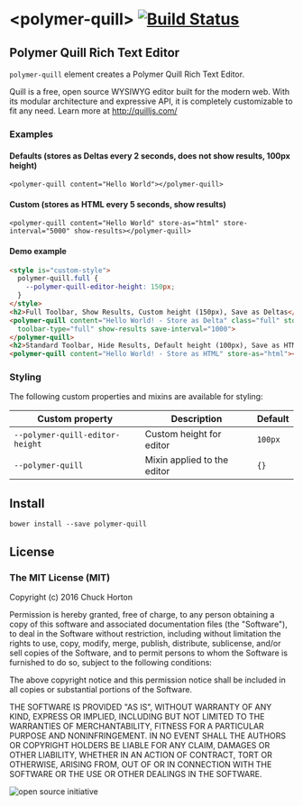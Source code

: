 # \<polymer-quill\> [![Build Status](https://travis-ci.org/chuckh/polymer-quill.svg?branch=master)](https://travis-ci.org/chuckh/polymer-quill)

## Polymer Quill Rich Text Editor

`polymer-quill` element creates a Polymer Quill Rich Text Editor.

Quill is a free, open source WYSIWYG editor built for the modern web.
With its modular architecture and expressive API, it is completely customizable to fit any need.
Learn more at http://quilljs.com/

### Examples

#### Defaults (stores as Deltas every 2 seconds, does not show results, 100px height)

    <polymer-quill content="Hello World"></polymer-quill>

#### Custom (stores as HTML every 5 seconds, show results)

    <polymer-quill content="Hello World" store-as="html" store-interval="5000" show-results></polymer-quill>

#### Demo example

```html
<style is="custom-style">
  polymer-quill.full {
    --polymer-quill-editor-height: 150px;
  }
</style>
<h2>Full Toolbar, Show Results, Custom height (150px), Save as Deltas</h2>
<polymer-quill content="Hello World! - Store as Delta" class="full" store-as="delta"
  toolbar-type="full" show-results save-interval="1000">
</polymer-quill>
<h2>Standard Toolbar, Hide Results, Default height (100px), Save as HTML</h2>
<polymer-quill content="Hello World! - Store as HTML" store-as="html"></polymer-quill>
```

### Styling

The following custom properties and mixins are available for styling:

Custom property | Description | Default
----------------|-------------|----------
`--polymer-quill-editor-height`     | Custom height for editor     | `100px`
`--polymer-quill`                   | Mixin applied to the editor  | `{}`

## Install

    bower install --save polymer-quill

## License

### The MIT License (MIT)
Copyright (c) 2016 Chuck Horton

Permission is hereby granted, free of charge, to any person obtaining a copy of this software and associated documentation files (the "Software"), to deal in the Software without restriction, including without limitation the rights to use, copy, modify, merge, publish, distribute, sublicense, and/or sell copies of the Software, and to permit persons to whom the Software is furnished to do so, subject to the following conditions:

The above copyright notice and this permission notice shall be included in all copies or substantial portions of the Software.

THE SOFTWARE IS PROVIDED "AS IS", WITHOUT WARRANTY OF ANY KIND, EXPRESS OR IMPLIED, INCLUDING BUT NOT LIMITED TO THE WARRANTIES OF MERCHANTABILITY, FITNESS FOR A PARTICULAR PURPOSE AND NONINFRINGEMENT. IN NO EVENT SHALL THE AUTHORS OR COPYRIGHT HOLDERS BE LIABLE FOR ANY CLAIM, DAMAGES OR OTHER LIABILITY, WHETHER IN AN ACTION OF CONTRACT, TORT OR OTHERWISE, ARISING FROM, OUT OF OR IN CONNECTION WITH THE SOFTWARE OR THE USE OR OTHER DEALINGS IN THE SOFTWARE.

![open source initiative](https://github.com/chuckh/polymer-quill/raw/master/images/open-source-initiative.png)
